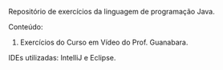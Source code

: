 Repositório de exercícios da linguagem de programação Java.

Conteúdo:  

1. Exercícios do Curso em Vídeo do Prof. Guanabara. 

IDEs utilizadas: IntelliJ e Eclipse.
